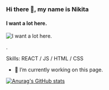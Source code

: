 ### Hi there 👋, my name is Nikita
#### I want a lot here.
![I want a lot here.](https://arturssmirnovs.github.io/github-profile-readme-generator/images/banner.png)

.

Skills: REACT / JS / HTML / CSS

- 🔭 I’m currently working on this page.

[![Anurag's GitHub stats](https://github-readme-stats.vercel.app/api?username=Nikita-if&show_icons=true)](https://github.com/anuraghazra/github-readme-stats )





